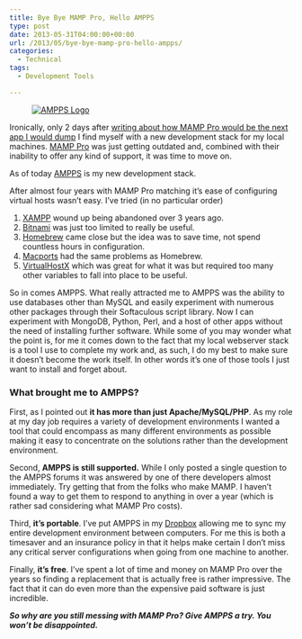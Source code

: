 ```yaml
---
title: Bye Bye MAMP Pro, Hello AMPPS
type: post
date: 2013-05-31T04:00:00+00:00
url: /2013/05/bye-bye-mamp-pro-hello-ampps/
categories:
  - Technical
tags:
  - Development Tools

---
```

<div class="wp-block-image">
  <figure class="alignright"><a href="http://www.ampps.com/"><img decoding="async" src="/images/2013/05/ampps_logo.png" alt="AMPPS Logo" class="wp-image-5495" /></a></figure>
</div>

Ironically, only 2 days after [writing about how MAMP Pro would be the next app I would dump][1] I find myself with a new development stack for my local machines. <a title="MAMP Pro" href="http://www.mamp.info/en/mamp-pro/" target="_blank" rel="noopener noreferrer">MAMP Pro</a> was just getting outdated and, combined with their inability to offer any kind of support, it was time to move on.

As of today&nbsp;[AMPPS][2] is my new development stack.

After almost four years with MAMP Pro matching it’s ease of configuring virtual hosts wasn’t easy. I’ve tried (in no particular order)

<ol class="wp-block-list">
  <li>
    <a href="https://www.apachefriends.org">XAMPP</a> wound up being abandoned over 3 years ago.
  </li>
  <li>
    <a title="Bitnami MAMP Stack" href="http://bitnami.com/stack/mamp">Bitnami</a> was just too limited to really be useful.
  </li>
  <li>
    <a title="Homebrew" href="http://mxcl.github.io/homebrew/">Homebrew</a> came close but the idea was to save time, not spend countless hours in configuration.
  </li>
  <li>
    <a title="Macports" href="http://www.macports.org/">Macports</a> had the same problems as Homebrew.
  </li>
  <li>
    <a title="VirtualHostX" href="http://clickontyler.com/virtualhostx/">VirtualHostX</a> which was great for what it was but required too many other variables to fall into place to be useful.
  </li>
</ol>

So in comes AMPPS. What really attracted me to AMPPS was the ability to use databases other than MySQL and easily experiment with numerous other packages through their Softaculous script library. Now I can experiment with MongoDB, Python, Perl, and a host of other apps without the need of installing further software. While some of you may wonder what the point is, for me it comes down to the fact that my local webserver stack is a tool I use to complete my work and, as such, I do my best to make sure it doesn’t become the work itself. In other words it’s one of those tools I just want to install and forget about.

### What brought me to AMPPS?

First, as I pointed out **it has more than just Apache/MySQL/PHP**. As my role at my day job requires a variety of development environments I wanted a tool that could encompass as many different environments as possible making it easy to concentrate on the solutions rather than the development environment.

Second, **AMPPS is still supported.** While I only posted a single question to the AMPPS forums it was answered by one of there developers almost immediately. Try getting that from the folks who make MAMP. I haven’t found a way to get them to respond to anything in over a year (which is rather sad considering what MAMP Pro costs).

Third, **it’s portable**. I’ve put AMPPS in my <a title="Dropbox" href="http://www.dropbox.com" target="_blank" rel="noopener noreferrer">Dropbox</a> allowing me to sync my entire development environment between computers. For me this is both a timesaver and an insurance policy in that it helps make certain I don’t miss any critical server configurations when going from one machine to another.

Finally, **it’s free**. I’ve spent a lot of time and money on MAMP Pro over the years so finding a replacement that is actually free is rather impressive. The fact that it can do even more than the expensive paid software is just incredible.

_**So why are you still messing with MAMP Pro? Give AMPPS a try. You won’t be&nbsp;disappointed.&nbsp;**_

 [1]: /2013/05/bit51s-development-tools-2013-edition/
 [2]: http://www.ampps.com/ "Softaculous AMPPS"